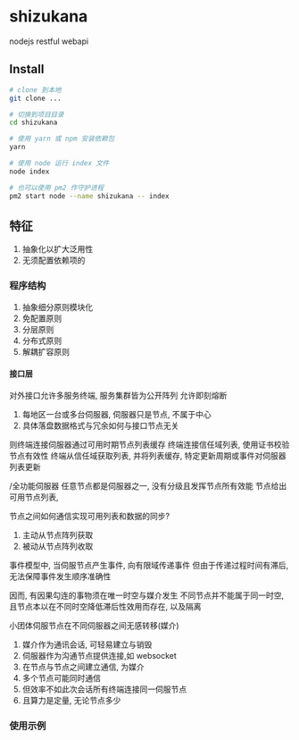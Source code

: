 # shizukana
nodejs restful webapi

## Install
```bash
# clone 到本地
git clone ...

# 切换到项目目录
cd shizukana

# 使用 yarn 或 npm 安装依赖包
yarn

# 使用 node 运行 index 文件
node index

# 也可以使用 pm2 作守护进程
pm2 start node --name shizukana -- index
```

## 特征

1. 抽象化以扩大泛用性
2. 无须配置依赖项的


### 程序结构
1. 抽象细分原则模块化
2. 免配置原则
3. 分层原则
4. 分布式原则
5. 解耦扩容原则



#### 接口层
对外接口允许多服务终端, 服务集群皆为公开阵列
允许即刻熔断

1. 每地区一台或多台伺服器, 伺服器只是节点, 不属于中心
2. 具体落盘数据格式与冗余如何与接口节点无关

则终端连接伺服器通过可用时期节点列表缓存
终端连接信任域列表, 使用证书校验节点有效性
终端从信任域获取列表, 并将列表缓存, 特定更新周期或事件对伺服器列表更新

/全功能伺服器
任意节点都是伺服器之一, 没有分级且发挥节点所有效能
节点给出可用节点列表,

节点之间如何通信实现可用列表和数据的同步?

1. 主动从节点阵列获取
2. 被动从节点阵列收取

事件模型中, 当伺服节点产生事件, 向有限域传递事件
但由于传递过程时间有滞后, 无法保障事件发生顺序准确性


因而, 有因果勾连的事物须在唯一时空与媒介发生
不同节点并不能属于同一时空, 且节点本以在不同时空降低滞后性效用而存在, 以及隔离


小团体伺服节点在不同伺服器之间无感转移(媒介)
1. 媒介作为通讯会话, 可轻易建立与销毁
2. 伺服器作为沟通节点提供连接,如 websocket
3. 在节点与节点之间建立通信, 为媒介
4. 多个节点可能同时通信
5. 但效率不如此次会话所有终端连接同一伺服节点
6. 且算力是定量, 无论节点多少

### 使用示例

